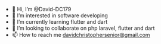 - 👋 Hi, I’m @David-DC179
- 👀 I’m interested in software developing
- 🌱 I’m currently learning flutter and dart
- 💞️ I’m looking to collaborate on php laravel, flutter and dart
- 📫 How to reach me davidchristophersenior@gmail.com

<!---
David-DC179/David-DC179 is a ✨ special ✨ repository because its `README.md` (this file) appears on your GitHub profile.
You can click the Preview link to take a look at your changes.
--->
